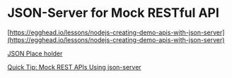 # JSON-Server for Mock RESTful API


[https://egghead.io/lessons/nodejs-creating-demo-apis-with-json-server](https://egghead.io/lessons/nodejs-creating-demo-apis-with-json-server)


[JSON Place holder](http://jsonplaceholder.typicode.com/)


[Quick Tip: Mock REST APIs Using json-server](https://www.sitepoint.com/mock-rest-apis-using-json-server/)

